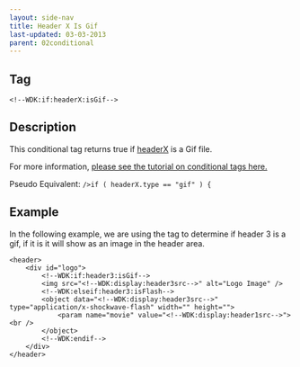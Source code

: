 ```yaml
---
layout: side-nav
title: Header X Is Gif
last-updated: 03-03-2013
parent: 02conditional
---
```


## Tag

`<!--WDK:if:headerX:isGif-->`

## Description

This conditional tag returns true if [headerX](13header-x.html) is a Gif file.

For more information, [please see the tutorial on conditional tags here.](/pages/tutorials/12conditional-tags.html)

Pseudo Equivalent:
`/>if ( headerX.type == "gif" ) {`

## Example
In the following example, we are using the tag to determine if header 3 is a gif, if it is it will show as an image in the header area.

~~~
<header>
	<div id="logo">
		<!--WDK:if:header3:isGif-->
		<img src="<!--WDK:display:header3src-->" alt="Logo Image" />
		<!--WDK:elseif:header3:isFlash-->
		<object data="<!--WDK:display:header3src-->" type="application/x-shockwave-flash" width="" height="">
			<param name="movie" value="<!--WDK:display:header1src-->"><br />
		</object>
		<!--WDK:endif-->
	</div>
</header>
~~~